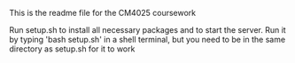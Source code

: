 This is the readme file for the CM4025 coursework

Run setup.sh to install all necessary packages and to start the server. Run it by typing 'bash setup.sh' in a shell terminal, but you need to be in the same directory as setup.sh for it to work
